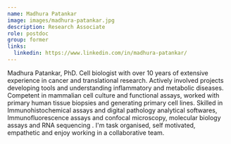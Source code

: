 ```yaml
---
name: Madhura Patankar
image: images/madhura-patankar.jpg
description: Research Associate
role: postdoc
group: former
links:
  linkedin: https://www.linkedin.com/in/madhura-patankar/
---
```

Madhura Patankar, PhD. Cell biologist with over 10 years of extensive experience in cancer and translational research. Actively involved projects developing tools and understanding inflammatory and metabolic diseases. Competent in mammalian cell culture and functional assays, worked with primary human tissue biopsies and generating primary cell lines. Skilled in Immunohistochemical assays and digital pathology analytical softwares, Immunofluorescence assays and confocal microscopy, molecular biology assays and RNA sequencing . I'm task organised, self motivated, empathetic and enjoy working in a collaborative team.
